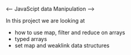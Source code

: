 <-- JavaScipt data Manipulation -->

In this project we are looking at 
- how to use map, filter and reduce on arrays 
- typed arrays
- set map and weaklink data structures
